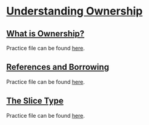 # [Understanding Ownership](https://doc.rust-lang.org/book/ch04-00-understanding-ownership.html)

## [What is Ownership?](https://doc.rust-lang.org/book/ch04-01-what-is-ownership.html)

Practice file can be found [here](what_is_ownership/src/main.rs).

## [References and Borrowing](https://doc.rust-lang.org/book/ch04-02-references-and-borrowing.html)

Practice file can be found [here](references_and_borrowing/src/main.rs).

## [The Slice Type](https://doc.rust-lang.org/book/ch04-03-slices.html)

Practice file can be found [here](slice_type/src/main.rs).
